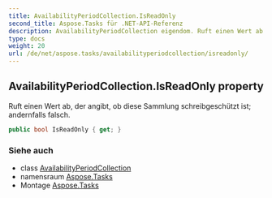 ```yaml
---
title: AvailabilityPeriodCollection.IsReadOnly
second_title: Aspose.Tasks für .NET-API-Referenz
description: AvailabilityPeriodCollection eigendom. Ruft einen Wert ab der angibt ob diese Sammlung schreibgeschützt ist andernfalls falsch.
type: docs
weight: 20
url: /de/net/aspose.tasks/availabilityperiodcollection/isreadonly/
---
```

## AvailabilityPeriodCollection.IsReadOnly property

Ruft einen Wert ab, der angibt, ob diese Sammlung schreibgeschützt ist; andernfalls falsch.

```csharp
public bool IsReadOnly { get; }
```

### Siehe auch

* class [AvailabilityPeriodCollection](../)
* namensraum [Aspose.Tasks](../../availabilityperiodcollection/)
* Montage [Aspose.Tasks](../../../)


